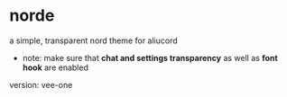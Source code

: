 # norde
a simple, transparent nord theme for aliucord 

- note: make sure that **chat and settings transparency** as well as **font hook** are enabled

version: vee-one


